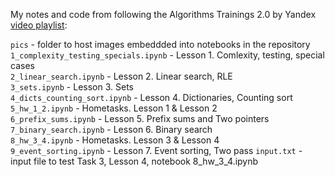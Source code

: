My notes and code from following the Algorithms Trainings 2.0 by Yandex [video playlist](https://www.youtube.com/playlist?list=PL6Wui14DvQPySdPv5NUqV3i8sDbHkCKC5):  

`pics` - folder to host images embeddded into notebooks in the repository   
`1_complexity_testing_specials.ipynb` - Lesson 1. Comlexity, testing, special cases  
`2_linear_search.ipynb` - Lesson 2. Linear search, RLE   
`3_sets.ipynb` - Lesson 3. Sets   
`4_dicts_counting_sort.ipynb` - Lesson 4. Dictionaries, Counting sort   
`5_hw_1_2.ipynb` - Hometasks. Lesson 1 & Lesson 2     
`6_prefix_sums.ipynb` - Lesson 5. Prefix sums and Two pointers    
`7_binary_search.ipynb` - Lesson 6. Binary search    
`8_hw_3_4.ipynb` - Hometasks. Lesson 3 & Lesson 4   
`9_event_sorting.ipynb` - Lesson 7. Event sorting, Two pass
`input.txt` - input file to test Task 3,  Lesson 4, notebook 8_hw_3_4.ipynb  
